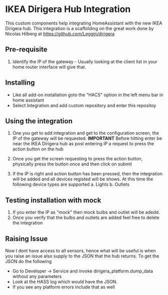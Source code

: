 # IKEA Dirigera Hub Integration
This custom components help integrating HomeAssistant with the new IKEA Dirigera hub. This integration is a scaffolding on the great work done by Nicolas Hilberg  at https://github.com/Leggin/dirigera

## Pre-requisite
1. Identify the IP of the gateway - Usually looking at the client list in your home router interface will give that.

## Installing
- Like all add-on installation goto the "HACS" option in the left menu bar in home assistant
- Select Integration and add custom repository and enter this repositoy

## Using the integration
1. One you get to add integration and get to the configuration screen, the IP of the gateway will be requested. 
   **IMPORTANT**
   Before hitting enter be near the IKEA Dirigera hub as post entering IP a request to press the action button on the hub

2. Once you get the screen requesting to press the action button, physically press the button once and then click on submit

3. If the IP is right and action button has been pressed, then the integration will be added and all devices registed will be shows. At this time the following device types are supported
    a. Lights
    b. Outlets

## Testing installation with mock
1. If you enter the IP as "mock" then mock bulbs and outlet will be adedd.
2. Once you verify that the bulbs and outlets are added feel free to delete the integration

## Raising Issue

Now I dont have access to all sensors, hence what will be useful is when you raise an issue also supply to the JSON that the hub returns.
To get the JSON do the following

* Go to Developer -> Service and invoke dirigera_platform.dump_data without any parameters
* Look at the HASS log which would have the JSON. 
* If you see any platform errors include that as well
